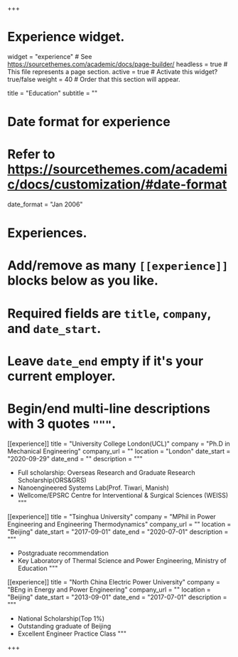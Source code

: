 +++
# Experience widget.
widget = "experience"  # See https://sourcethemes.com/academic/docs/page-builder/
headless = true  # This file represents a page section.
active = true  # Activate this widget? true/false
weight = 40  # Order that this section will appear.

title = "Education"
subtitle = ""

# Date format for experience
#   Refer to https://sourcethemes.com/academic/docs/customization/#date-format
date_format = "Jan 2006"

# Experiences.
#   Add/remove as many `[[experience]]` blocks below as you like.
#   Required fields are `title`, `company`, and `date_start`.
#   Leave `date_end` empty if it's your current employer.
#   Begin/end multi-line descriptions with 3 quotes `"""`.
[[experience]]
  title = "University College London(UCL)"
  company = "Ph.D in Mechanical Engineering"
  company_url = ""
  location = "London"
  date_start = "2020-09-29"
  date_end = ""
  description = """
* Full scholarship: Overseas Research and Graduate Research Scholarship(ORS&GRS)
* Nanoengineered Systems Lab(Prof. Tiwari, Manish)
* Wellcome/EPSRC Centre for Interventional & Surgical Sciences (WEISS)
  """

[[experience]]
  title = "Tsinghua University"
  company = "MPhil in Power Engineering and Engineering Thermodynamics"
  company_url = ""
  location = "Beijing"
  date_start = "2017-09-01"
  date_end = "2020-07-01"
  description = """
* Postgraduate recommendation
* Key Laboratory of Thermal Science and Power Engineering, Ministry of Education
  """

[[experience]]
  title = "North China Electric Power University"
  company = "BEng in Energy and Power Engineering"
  company_url = ""
  location = "Beijing"
  date_start = "2013-09-01"
  date_end = "2017-07-01"
  description = """
* National Scholarship(Top 1%) 
* Outstanding graduate of Beijing
* Excellent Engineer Practice Class
  """

+++
